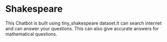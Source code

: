 # Shakespeare
This Chatbot is built using tiny_shakespeare dataset.It can search internet and can answer your questions. This can also give accurate answers for mathematical questions.
